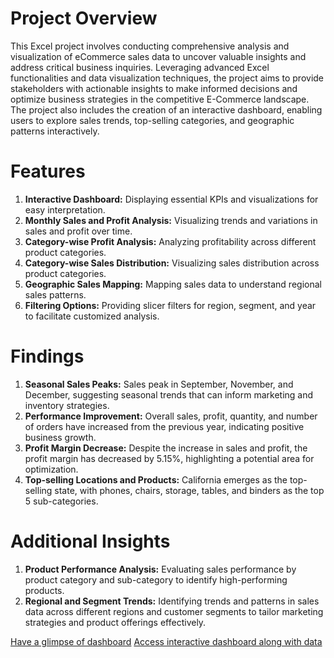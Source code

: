 # Project Overview

This Excel project involves conducting comprehensive analysis and visualization of eCommerce sales data to uncover valuable insights and address critical business inquiries. Leveraging advanced Excel functionalities and data visualization techniques, the project aims to provide stakeholders with actionable insights to make informed decisions and optimize business strategies in the competitive E-Commerce landscape. The project also includes the creation of an interactive dashboard, enabling users to explore sales trends, top-selling categories, and geographic patterns interactively.


        
# Features

1. **Interactive Dashboard:** Displaying essential KPIs and visualizations for easy interpretation.
2. **Monthly Sales and Profit Analysis:** Visualizing trends and variations in sales and profit over time.
3. **Category-wise Profit Analysis:** Analyzing profitability across different product categories.
4. **Category-wise Sales Distribution:** Visualizing sales distribution across product categories.
5. **Geographic Sales Mapping:** Mapping sales data to understand regional sales patterns.
6. **Filtering Options:** Providing slicer filters for region, segment, and year to facilitate customized analysis.


# Findings

1. **Seasonal Sales Peaks:** Sales peak in September, November, and December, suggesting seasonal trends that can inform marketing and inventory strategies.
2. **Performance Improvement:** Overall sales, profit, quantity, and number of orders have increased from the previous year, indicating positive business growth.
3. **Profit Margin Decrease:** Despite the increase in sales and profit, the profit margin has decreased by 5.15%, highlighting a potential area for optimization.
4. **Top-selling Locations and Products:** California emerges as the top-selling state, with phones, chairs, storage, tables, and binders as the top 5 sub-categories.



# Additional Insights

1. **Product Performance Analysis:** Evaluating sales performance by product category and sub-category to identify high-performing products.
2. **Regional and Segment Trends:** Identifying trends and patterns in sales data across different regions and customer segments to tailor marketing strategies and product offerings effectively.


[Have a glimpse of dashboard](https://github.com/KritikaParasharDA/E-Commerce_Sales_Analysis/blob/main/E-Commerce%20Dashboard.png)
[Access interactive dashboard along with data](https://github.com/KritikaParasharDA/E-Commerce_Sales_Analysis/blob/main/Ecommerce%20Sales%20Analysis.xlsx)
